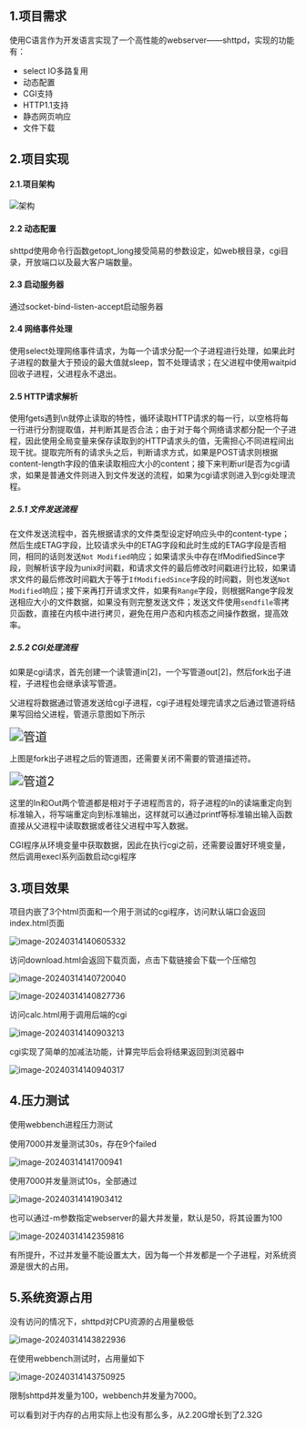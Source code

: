 ## 1.项目需求

使用C语言作为开发语言实现了一个高性能的webserver——shttpd，实现的功能有：

- select IO多路复用
- 动态配置
- CGI支持
- HTTP1.1支持
- 静态网页响应
- 文件下载

## 2.项目实现

#### 2.1.项目架构

![架构](https://raw.githubusercontent.com/LindLL/blog-img/main/202403132215805.png)

#### 2.2 动态配置

shttpd使用命令行函数getopt_long接受简易的参数设定，如web根目录，cgi目录，开放端口以及最大客户端数量。

#### 2.3 启动服务器

通过socket-bind-listen-accept启动服务器

#### 2.4 网络事件处理

使用select处理网络事件请求，为每一个请求分配一个子进程进行处理，如果此时子进程的数量大于预设的最大值就sleep，暂不处理请求；在父进程中使用waitpid回收子进程，父进程永不退出。

#### 2.5 HTTP请求解析

使用fgets遇到\n就停止读取的特性，循环读取HTTP请求的每一行，以空格将每一行进行分割提取值，并判断其是否合法；由于对于每个网络请求都分配一个子进程，因此使用全局变量来保存读取到的HTTP请求头的值，无需担心不同进程间出现干扰。提取完所有的请求头之后，判断请求方式，如果是POST请求则根据content-length字段的值来读取相应大小的content；接下来判断url是否为cgi请求，如果是普通文件则进入到文件发送的流程，如果为cgi请求则进入到cgi处理流程。

##### 2.5.1 文件发送流程

在文件发送流程中，首先根据请求的文件类型设定好响应头中的content-type；然后生成ETAG字段，比较请求头中的ETAG字段和此时生成的ETAG字段是否相同，相同的话则发送`Not Modified`响应；如果请求头中存在IfModifiedSince字段，则解析该字段为unix时间戳，和请求文件的最后修改时间戳进行比较，如果请求文件的最后修改时间戳大于等于`IfModifiedSince`字段的时间戳，则也发送`Not Modified`响应；接下来再打开请求文件，如果有`Range`字段，则根据Range字段发送相应大小的文件数据，如果没有则完整发送文件；发送文件使用`sendfile`零拷贝函数，直接在内核中进行拷贝，避免在用户态和内核态之间操作数据，提高效率。

##### 2.5.2 CGI处理流程

如果是cgi请求，首先创建一个读管道in[2]，一个写管道out[2]，然后fork出子进程，子进程也会继承读写管道。

父进程将数据通过管道发送给cgi子进程，cgi子进程处理完请求之后通过管道将结果写回给父进程，管道示意图如下所示

<img src="https://raw.githubusercontent.com/LindLL/blog-img/main/202403141333119.png" alt="管道" style="zoom:150%;" />

上图是fork出子进程之后的管道图，还需要关闭不需要的管道描述符。

<img src="https://raw.githubusercontent.com/LindLL/blog-img/main/202403141339366.png" alt="管道2" style="zoom:150%;" />

这里的In和Out两个管道都是相对于子进程而言的，将子进程的In的读端重定向到标准输入，将写端重定向到标准输出，这样就可以通过printf等标准输出输入函数直接从父进程中读取数据或者往父进程中写入数据。

CGI程序从环境变量中获取数据，因此在执行cgi之前，还需要设置好环境变量，然后调用execl系列函数启动cgi程序

## 3.项目效果

项目内嵌了3个html页面和一个用于测试的cgi程序，访问默认端口会返回index.html页面

![image-20240314140605332](https://raw.githubusercontent.com/LindLL/blog-img/main/202403141406164.png)

访问download.html会返回下载页面，点击下载链接会下载一个压缩包

![image-20240314140720040](https://raw.githubusercontent.com/LindLL/blog-img/main/202403141407395.png)

![image-20240314140827736](https://raw.githubusercontent.com/LindLL/blog-img/main/202403141408581.png)

访问calc.html用于调用后端的cgi

![image-20240314140903213](https://raw.githubusercontent.com/LindLL/blog-img/main/202403141409303.png)

cgi实现了简单的加减法功能，计算完毕后会将结果返回到浏览器中

![image-20240314140940317](https://raw.githubusercontent.com/LindLL/blog-img/main/202403141409818.png)

## 4.压力测试

使用webbench进程压力测试

使用7000并发量测试30s，存在9个failed

![image-20240314141700941](https://raw.githubusercontent.com/LindLL/blog-img/main/202403141444163.png)

使用7000并发量测试10s，全部通过

![image-20240314141903412](https://raw.githubusercontent.com/LindLL/blog-img/main/202403141419382.png)

也可以通过-m参数指定webserver的最大并发量，默认是50，将其设置为100

![image-20240314142359816](https://raw.githubusercontent.com/LindLL/blog-img/main/202403141424248.png)

有所提升，不过并发量不能设置太大，因为每一个并发都是一个子进程，对系统资源是很大的占用。

## 5.系统资源占用

没有访问的情况下，shttpd对CPU资源的占用量极低

![image-20240314143822936](https://raw.githubusercontent.com/LindLL/blog-img/main/202403141438406.png)

在使用webbench测试时，占用量如下

![image-20240314143750925](https://raw.githubusercontent.com/LindLL/blog-img/main/202403141437612.png)

限制shttpd并发量为100，webbench并发量为7000。

可以看到对于内存的占用实际上也没有那么多，从2.20G增长到了2.32G
